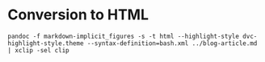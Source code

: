 # Conversion to HTML
```
pandoc -f markdown-implicit_figures -s -t html --highlight-style dvc-highlight-style.theme --syntax-definition=bash.xml ../blog-article.md  | xclip -sel clip
```
